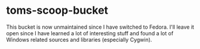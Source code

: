 # toms-scoop-bucket

This bucket is now unmaintained since I have switched to Fedora. I'll leave it open since I have learned a lot of interesting stuff and found a lot of Windows related sources and libraries (especially Cygwin).
